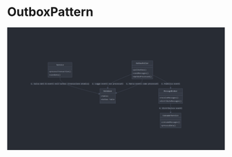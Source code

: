 # OutboxPattern

![Schema pattern](https://github.com/TheNormanCoder/Outbox-Pattern/raw/main/outbox1.png)
